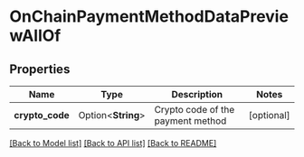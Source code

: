 # OnChainPaymentMethodDataPreviewAllOf

## Properties

Name | Type | Description | Notes
------------ | ------------- | ------------- | -------------
**crypto_code** | Option<**String**> | Crypto code of the payment method | [optional]

[[Back to Model list]](../README.md#documentation-for-models) [[Back to API list]](../README.md#documentation-for-api-endpoints) [[Back to README]](../README.md)


